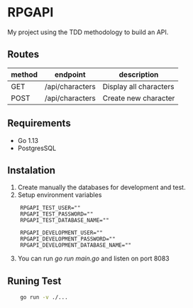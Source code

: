 # RPGAPI

My project using the TDD methodology to build an API.

## Routes 

|method | endpoint       | description           |
|-------|----------------|-----------------------|
|GET    | /api/characters| Display all characters|
|POST   | /api/characters| Create new character  |

## Requirements

- Go 1.13
- PostgresSQL

## Instalation

1. Create manually the databases for development and test.
2. Setup environment variables
```
    RPGAPI_TEST_USER=""
	RPGAPI_TEST_PASSWORD=""
    RPGAPI_TEST_DATABASE_NAME=""

	RPGAPI_DEVELOPMENT_USER=""
	RPGAPI_DEVELOPMENT_PASSWORD=""
    RPGAPI_DEVELOPMENT_DATABASE_NAME=""
```
3. You can run _go run main.go_ and listen on port 8083
## Runing Test 

```bash
    go run -v ./...
```